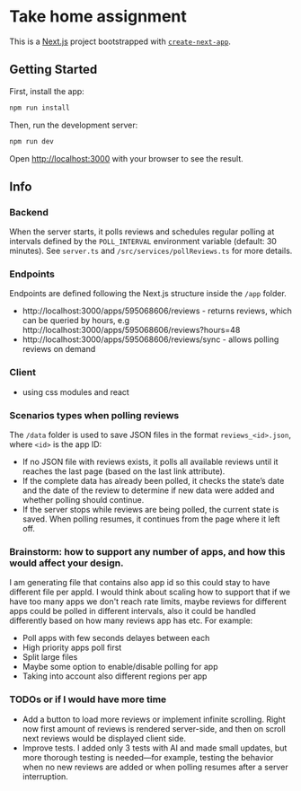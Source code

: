 # Take home assignment

This is a [Next.js](https://nextjs.org) project bootstrapped with [`create-next-app`](https://nextjs.org/docs/app/api-reference/cli/create-next-app).

## Getting Started

First, install the app:

```bash
npm run install
```

Then, run the development server:

```bash
npm run dev
```

Open [http://localhost:3000](http://localhost:3000) with your browser to see the result.

## Info

### Backend 
When the server starts, it polls reviews and schedules regular polling at intervals defined by the `POLL_INTERVAL` environment variable (default: 30 minutes).
See `server.ts` and `/src/services/pollReviews.ts` for more details.

### Endpoints 
Endpoints are defined following the Next.js structure inside the `/app` folder.
- http://localhost:3000/apps/595068606/reviews - returns reviews, which can be queried by hours, e.g http://localhost:3000/apps/595068606/reviews?hours=48
- http://localhost:3000/apps/595068606/reviews/sync - allows polling reviews on demand

### Client
- using css modules and react    

### Scenarios types when polling reviews
The `/data` folder is used to save JSON files in the format `reviews_<id>.json`, where `<id>` is the app ID:
- If no JSON file with reviews exists, it polls all available reviews until it reaches the last page (based on the last link attribute).
- If the complete data has already been polled, it checks the state’s date and the date of the review to determine if new data were added and whether polling should continue.
- If the server stops while reviews are being polled, the current state is saved. When polling resumes, it continues from the page where it left off.

### Brainstorm: how to support any number of apps, and how this would affect your design.
I am generating file that contains also app id so this could stay to have different file per appId. I would think about scaling how to support that if we have too many apps we don't reach rate limits, maybe reviews for different apps could be polled in different intervals, also it could be handled differently based on how many reviews app has etc. For example:
- Poll apps with few seconds delayes between each
- High priority apps poll first
- Split large files
- Maybe some option to enable/disable polling for app
- Taking into account also different regions per app 

### TODOs or if I would have more time
- Add a button to load more reviews or implement infinite scrolling. Right now first amount of reviews is rendered server-side, and then on scroll next reviews would be displayed client side.
- Improve tests. I added only 3 tests with AI and made small updates, but more thorough testing is needed—for example, testing the behavior when no new reviews are added or when polling resumes after a server interruption.